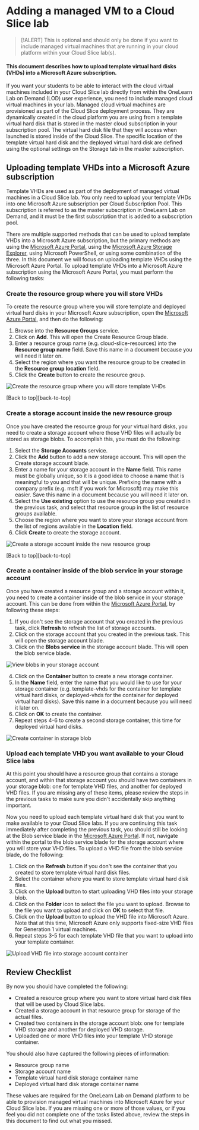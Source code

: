 # Adding a managed VM to a Cloud Slice lab

> [!ALERT] This is optional and should only be done if you want to include managed virtual machines that are running in your cloud  platform within your Cloud Slice lab(s).

#### This document describes how to upload template virtual hard disks (VHDs) into a Microsoft Azure subscription.

If you want your students to be able to interact with the cloud virtual machines included in your Cloud Slice lab directly from within the OneLearn Lab on Demand (LOD) user experience, you need to include managed cloud virtual machines in your lab. Managed cloud virtual machines are provisioned as part of the Cloud Slice deployment process. They are dynamically created in the cloud platform you are using from a template virtual hard disk that is stored in the master cloud subscription in your subscription pool. The virtual hard disk file that they will access when launched is stored inside of the Cloud Slice. The specific location of the template virtual hard disk and the deployed virtual hard disk are defined using the optional settings on the Storage tab in the master subscription.

## Uploading template VHDs into a Microsoft Azure subscription

Template VHDs are used as part of the deployment of managed virtual machines in a Cloud Slice lab. You only need to upload your template VHDs into one Microsoft Azure subscription per Cloud Subscription Pool. This subscription is referred to as the master subscription in OneLearn Lab on Demand, and it must be the first subscription that is added to a subscription pool.

There are multiple supported methods that can be used to upload template VHDs into a Microsoft Azure subscription, but the primary methods are using the  <a href="https://portal.azure.com/" target="_blank">Microsoft Azure Portal</a>, using the <a href="https://azure.microsoft.com/features/storage-explorer/">Microsoft Azure Storage Explorer</a>, using Microsoft PowerShell, or using some combination of the three. In this document we will focus on uploading template VHDs using the Microsoft Azure Portal. To upload template VHDs into a Microsoft Azure subscription using the Microsoft Azure Portal, you must perform the following tasks:

### Create the resource group where you will store VHDs

To create the resource group where you will store template and deployed virtual hard disks in your Microsoft Azure subscription, open the <a href="https://portal.azure.com/" target="_blank">Microsoft Azure Portal</a>, and then do the following:

1. Browse into the **Resource Groups** service.
2. Click on **Add**. This will open the Create Resource Group blade.
3. Enter a resource group name (e.g. cloud-slice-resources) into the **Resource group name** field. Save this name in a document because you will need it later on.
4. Select the region where you want the resource group to be created in the **Resource group location** field.
5. Click the **Create** button to create the resource group.

![Create the resource group where you will store template VHDs](images/azure-create-resource-group.png)

[Back to top][back-to-top]

### Create a storage account inside the new resource group

Once you have created the resource group for your virtual hard disks, you need to create a storage account where those VHD files will actually be stored as storage blobs. To accomplish this, you must do the following:

1. Select the **Storage Accounts** service.
2. Click the **Add** button to add a new storage account. This will open the Create storage account blade.
3. Enter a name for your storage account in the **Name** field. This name must be globally unique, so it is a good idea to choose a name that is meaningful to you and that will be unique. Prefixing the name with a company prefix (e.g. msft if you work for Microsoft) may make this easier. Save this name in a document because you will need it later on.
4. Select the **Use existing** option to use the resource group you created in the previous task, and select that resource group in the list of resource groups available.
5. Choose the region where you want to store your storage account from the list of regions available in the **Location** field.
6. Click **Create** to create the storage account.

![Create a storage account inside the new resource group](images/azure-create-storage-account.png)

[Back to top][back-to-top]

### Create a container inside of the blob service in your storage account

Once you have created a resource group and a storage account within it, you need to create a container inside of the blob service in your storage account. This can be done from within the <a href="https://portal.azure.com/" target="_blank">Microsoft Azure Portal</a>, by following these steps:

1. If you don't see the storage account that you created in the previous task, click **Refresh** to refresh the list of storage accounts.
2. Click on the storage account that you created in the previous task. This will open the storage account blade.
3. Click on the **Blobs service** in the storage account blade. This will open the blob service blade.

![View blobs in your storage account](images/azure-storage-account-view-blobs.png)

4. Click on the **Container** button to create a new storage container.
5. In the **Name** field, enter the name that you would like to use for your storage container (e.g. template-vhds for the container for template virtual hard disks, or deployed-vhds for the container for deployed virtual hard disks). Save this name in a document because you will need it later on.
6. Click on **OK** to create the container.
7. Repeat steps 4-6 to create a second storage container, this time for deployed virtual hard disks.

![Create container in storage blob](images/azure-storage-account-new-blob-container.png)

### Upload each template VHD you want available to your Cloud Slice labs

At this point you should have a resource group that contains a storage account, and within that storage account you should have two containers in your storage blob: one for template VHD files, and another for deployed VHD files. If you are missing any of these items, please review the steps in the previous tasks to make sure you didn't accidentally skip anything important.

Now you need to upload each template virtual hard disk that you want to make available to your Cloud Slice labs. If you are continuing this task immediately after completing the previous task, you should still be looking at the Blob service blade in the <a href="https://portal.azure.com/" target="_blank">Microsoft Azure Portal</a>. If not, navigate within the portal to the blob service blade for the storage account where you will store your VHD files. To upload a VHD file from the blob service blade, do the following:

1. Click on the **Refresh** button if you don't see the container that you created to store template virtual hard disk files.
2. Select the container where you want to store template virtual hard disk files.
3. Click on the **Upload** button to start uploading VHD files into your storage blob.
4. Click on the **Folder** icon to select the file you want to upload. Browse to the file you want to upload and click on **OK** to select that file.
5. Click on the **Upload** button to upload the VHD file into Microsoft Azure. Note that at this time, Microsoft Azure only supports fixed-size VHD files for Generation 1 virtual machines.
6. Repeat steps 3-5 for each template VHD file that you want to upload into your template container.

![Upload VHD file into storage account container](images/azure-storage-account-upload-blob.png)

## Review Checklist

By now you should have completed the following:

- Created a resource group where you want to store virtual hard disk files that will be used by Cloud Slice labs.
- Created a storage account in that resource group for storage of the actual files.
- Created two containers in the storage account blob: one for template VHD storage and another for deployed VHD storage.
- Uploaded one or more VHD files into your template VHD storage container.

You should also have captured the following pieces of information:

- Resource group name
- Storage account name
- Template virtual hard disk storage container name
- Deployed virtual hard disk storage container name

These values are required for the OneLearn Lab on Demand platform to be able to provision managed virtual machines into Microsoft Azure for your Cloud Slice labs. If you are missing one or more of those values, or if you feel you did not complete one of the tasks listed above, review the steps in this document to find out what you missed.


